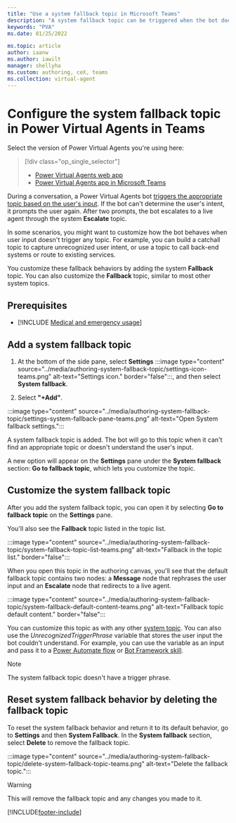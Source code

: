 ```yaml
---
title: "Use a system fallback topic in Microsoft Teams"
description: "A system fallback topic can be triggered when the bot doesn't understand the user's questions in the Power Virtual Agents app in Microsoft Teams."
keywords: "PVA"
ms.date: 01/25/2022

ms.topic: article
author: iaanw
ms.author: iawilt
manager: shellyha
ms.custom: authoring, ceX, teams
ms.collection: virtual-agent
---
```


# Configure the system fallback topic in Power Virtual Agents in Teams

Select the version of Power Virtual Agents you're using here:

> [!div class="op_single_selector"]
>
> - [Power Virtual Agents web app](../authoring-system-fallback-topic.md)
> - [Power Virtual Agents app in Microsoft Teams](authoring-system-fallback-topic-teams.md)

During a conversation, a Power Virtual Agents bot [triggers the appropriate topic based on the user's input](authoring-create-edit-topics-teams.md). If the bot can't determine the user's intent, it prompts the user again. After two prompts, the bot escalates to a live agent through the system **Escalate** topic.

In some scenarios, you might want to customize how the bot behaves when user input doesn't trigger any topic. For example, you can build a catchall topic to capture unrecognized user intent, or use a topic to call back-end systems or route to existing services.

You customize these fallback behaviors by adding the system **Fallback** topic. You can also customize the **Fallback** topic, similar to most other system topics.

## Prerequisites

- [!INCLUDE [Medical and emergency usage](includes/pva-usage-limitations-teams.md)]

## Add a system fallback topic

1. At the bottom of the side pane, select **Settings** :::image type="content" source="../media/authoring-system-fallback-topic/settings-icon-teams.png" alt-text="Settings icon." border="false":::, and then select **System fallback**.

1. Select **"+Add"**.

  :::image type="content" source="../media/authoring-system-fallback-topic/settings-system-fallback-pane-teams.png" alt-text="Open System fallback settings.":::

A system fallback topic is added. The bot will go to this topic when it can't find an appropriate topic or doesn't understand the user's input.

A new option will appear on the **Settings** pane under the **System fallback** section: **Go to fallback topic**, which lets you customize the topic.

## Customize the system fallback topic

After you add the system fallback topic, you can open it by selecting **Go to fallback topic** on the **Settings** pane.

You'll also see the **Fallback** topic listed in the topic list.

:::image type="content" source="../media/authoring-system-fallback-topic/system-fallback-topic-list-teams.png" alt-text="Fallback in the topic list." border="false":::

When you open this topic in the authoring canvas, you'll see that the default fallback topic contains two nodes: a **Message** node that rephrases the user input and an **Escalate** node that redirects to a live agent.

:::image type="content" source="../media/authoring-system-fallback-topic/system-fallback-default-content-teams.png" alt-text="Fallback topic default content." border="false":::

You can customize this topic as with any other [system topic](authoring-create-edit-topics-teams.md). You can also use the _UnrecognizedTriggerPhrase_ variable that stores the user input the bot couldn't understand. For example, you can use the variable as an input and pass it to a [Power Automate flow](advanced-flow-teams.md) or [Bot Framework skill](advanced-use-skills-teams.md).

> [!NOTE]
> The system fallback topic doesn't have a trigger phrase.

## Reset system fallback behavior by deleting the fallback topic

To reset the system fallback behavior and return it to its default behavior, go to **Settings** and then **System Fallback**. In the **System fallback** section, select **Delete** to remove the fallback topic.

:::image type="content" source="../media/authoring-system-fallback-topic/delete-system-fallback-topic-teams.png" alt-text="Delete the fallback topic.":::

> [!WARNING]
> This will remove the fallback topic and any changes you made to it.

[!INCLUDE[footer-include](../includes/footer-banner.md)]
